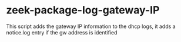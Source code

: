 # zeek-package-log-gateway-IP
 This script adds the gateway IP information to the dhcp logs, it adds a notice.log entry if the gw address is identified
